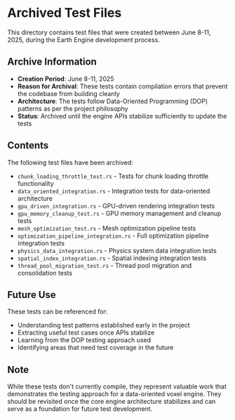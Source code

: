 # Archived Test Files

This directory contains test files that were created between June 8-11, 2025, during the Earth Engine development process.

## Archive Information

- **Creation Period**: June 8-11, 2025
- **Reason for Archival**: These tests contain compilation errors that prevent the codebase from building cleanly
- **Architecture**: The tests follow Data-Oriented Programming (DOP) patterns as per the project philosophy
- **Status**: Archived until the engine APIs stabilize sufficiently to update the tests

## Contents

The following test files have been archived:
- `chunk_loading_throttle_test.rs` - Tests for chunk loading throttle functionality
- `data_oriented_integration.rs` - Integration tests for data-oriented architecture
- `gpu_driven_integration.rs` - GPU-driven rendering integration tests
- `gpu_memory_cleanup_test.rs` - GPU memory management and cleanup tests
- `mesh_optimization_test.rs` - Mesh optimization pipeline tests
- `optimization_pipeline_integration.rs` - Full optimization pipeline integration tests
- `physics_data_integration.rs` - Physics system data integration tests
- `spatial_index_integration.rs` - Spatial indexing integration tests
- `thread_pool_migration_test.rs` - Thread pool migration and consolidation tests

## Future Use

These tests can be referenced for:
- Understanding test patterns established early in the project
- Extracting useful test cases once APIs stabilize
- Learning from the DOP testing approach used
- Identifying areas that need test coverage in the future

## Note

While these tests don't currently compile, they represent valuable work that demonstrates the testing approach for a data-oriented voxel engine. They should be revisited once the core engine architecture stabilizes and can serve as a foundation for future test development.